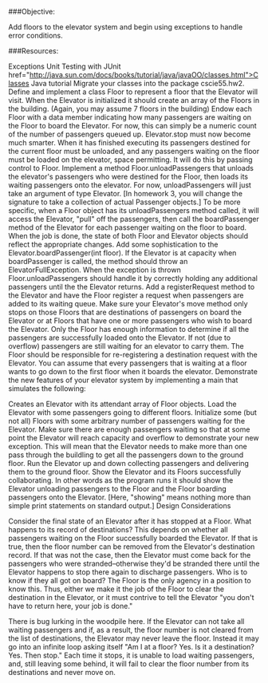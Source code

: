 ###Objective: 

Add floors to the elevator system and begin using exceptions to handle error conditions.

###Resources:

Exceptions
Unit Testing with JUnit href="http://java.sun.com/docs/books/tutorial/java/javaOO/classes.html">Classes
Java tutorial
Migrate your classes into the package cscie55.hw2.
Define and implement a class Floor to represent a floor that the Elevator will visit. When the Elevator is initialized it should create an array of the Floors in the building. (Again, you may assume 7 floors in the building)
Endow each Floor with a data member indicating how many passengers are waiting on the Floor to board the Elevator. For now, this can simply be a numeric count of the number of passengers queued up.
Elevator.stop must now become much smarter. When it has finished executing its passengers destined for the current floor must be unloaded, and any passengers waiting on the floor must be loaded on the elevator, space permitting. It will do this by passing control to Floor.
Implement a method Floor.unloadPassengers that unloads the elevator's passengers who were destined for the Floor, then loads its waiting passengers onto the elevator. For now, unloadPassengers will just take an argument of type Elevator. [In homework 3, you will change the signature to take a collection of actual Passenger objects.] To be more specific, when a Floor object has its unloadPassengers method called, it will access the Elevator, "pull" off the passengers, then call the boardPassenger method of the Elevator for each passenger waiting on the floor to board. When the job is done, the state of both Floor and Elevator objects should reflect the appropriate changes.
Add some sophistication to the Elevator.boardPassenger(int floor). If the Elevator is at capacity when boardPassenger is called, the method should throw an ElevatorFullException. When the exception is thrown Floor.unloadPassengers should handle it by correctly holding any additional passengers until the the Elevator returns.
Add a registerRequest method to the Elevator and have the Floor register a request when passengers are added to its waiting queue. Make sure your Elevator's move method only stops on those Floors that are destinations of passengers on board the Elevator or at Floors that have one or more passengers who wish to board the Elevator.
Only the Floor has enough information to determine if all the passengers are successfully loaded onto the Elevator. If not (due to overflow) passengers are still waiting for an elevator to carry them. The Floor should be responsible for re-registering a destination request with the Elevator.
You can assume that every passengers that is waiting at a floor wants to go down to the first floor when it boards the elevator.
Demonstrate the new features of your elevator system by implementing a main that simulates the following:

Creates an Elevator with its attendant array of Floor objects.
Load the Elevator with some passengers going to different floors.
Initialize some (but not all) Floors with some arbitrary number of passengers waiting for the Elevator. Make sure there are enough passengers waiting so that at some point the Elevator will reach capacity and overflow to demonstrate your new exception. This will mean that the Elevator needs to make more than one pass through the buildling to get all the passengers down to the ground floor.
Run the Elevator up and down collecting passengers and delivering them to the ground floor.
Show the Elevator and its Floors successfully collaborating. In other words as the program runs it should show the Elevator unloading passengers to the Floor and the Floor boarding passengers onto the Elevator. [Here, "showing" means nothing more than simple print statements on standard output.]
Design Considerations

Consider the final state of an Elevator after it has stopped at a Floor. What happens to its record of destinations? This depends on whether all passengers waiting on the Floor successfully boarded the Elevator. If that is true, then the floor number can be removed from the Elevator's destination record. If that was not the case, then the Elevator must come back for the passengers who were stranded–otherwise they'd be stranded there until the Elevator happens to stop there again to discharge passengers. Who is to know if they all got on board? The Floor is the only agency in a position to know this. Thus, either we make it the job of the Floor to clear the destination in the Elevator, or it must contrive to tell the Elevator "you don't have to return here, your job is done."

There is bug lurking in the woodpile here. If the Elevator can not take all waiting passengers and if, as a result, the floor number is not cleared from the list of destinations, the Elevator may never leave the floor. Instead it may go into an infinite loop asking itself "Am I at a floor? Yes. Is it a destination? Yes. Then stop." Each time it stops, it is unable to load waiting passengers, and, still leaving some behind, it will fail to clear the floor number from its destinations and never move on.

 
